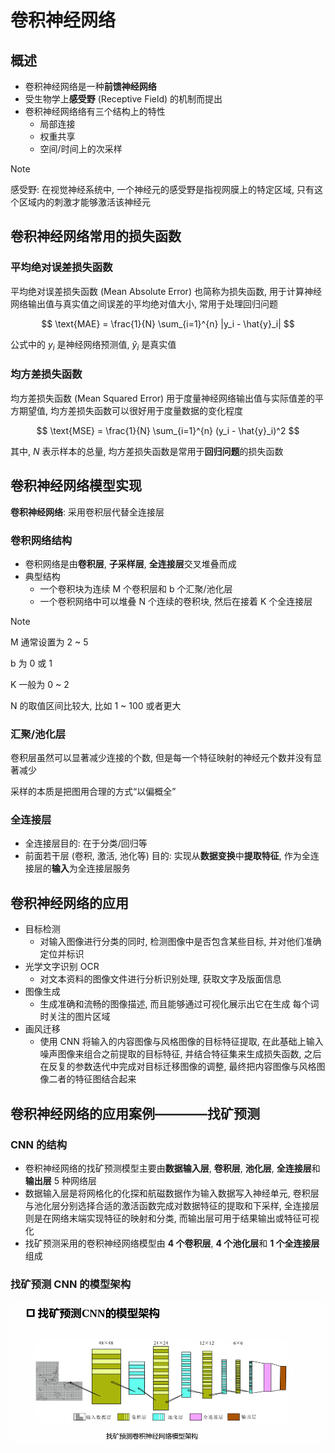 # 卷积神经网络

## 概述

- 卷积神经网络是一种**前馈神经网络**
- 受生物学上**感受野** (Receptive Field) 的机制而提出
- 卷积神经网络络有三个结构上的特性
  - 局部连接
  - 权重共享
  - 空间/时间上的次采样

> [!NOTE]
> 感受野: 在视觉神经系统中, 一个神经元的感受野是指视网膜上的特定区域, 只有这个区域内的刺激才能够激活该神经元

## 卷积神经网络常用的损失函数

### 平均绝对误差损失函数

平均绝对误差损失函数 (Mean Absolute Error) 也简称为损失函数, 用于计算神经网络输出值与真实值之间误差的平均绝对值大小, 常用于处理回归问题

$$
\text{MAE} = \frac{1}{N} \sum_{i=1}^{n} |y_i - \hat{y}_i|
$$

公式中的 $y_i$ 是神经网络预测值, $\hat{y}_i$ 是真实值

### 均方差损失函数

均方差损失函数 (Mean Squared Error) 用于度量神经网络输出值与实际值差的平方期望值, 均方差损失函数可以很好用于度量数据的变化程度

$$
\text{MSE} = \frac{1}{N} \sum_{i=1}^{n} (y_i - \hat{y}_i)^2
$$

其中, $N$ 表示样本的总量, 均方差损失函数是常用于**回归问题**的损失函数

## 卷积神经网络模型实现

**卷积神经网络**: 采用卷积层代替全连接层

### 卷积网络结构

- 卷积网络是由**卷积层**, **子采样层**, **全连接层**交叉堆叠而成
- 典型结构
  - 一个卷积块为连续 M 个卷积层和 b 个汇聚/池化层
  - 一个卷积网络中可以堆叠 N 个连续的卷积块, 然后在接着 K 个全连接层

> [!NOTE]
> M 通常设置为 2 ~ 5
>
> b 为 0 或 1
>
> K 一般为 0 ~ 2
>
> N 的取值区间比较大, 比如 1 ~ 100 或者更大

### 汇聚/池化层

卷积层虽然可以显著减少连接的个数, 但是每一个特征映射的神经元个数并没有显著减少

采样的本质是把图用合理的方式“以偏概全”

### 全连接层

- 全连接层目的: 在于分类/回归等
- 前面若干层 (卷积, 激活, 池化等) 目的: 实现从**数据变换**中**提取特征**, 作为全连接层的**输入**为全连接层服务

## 卷积神经网络的应用

- 目标检测
  - 对输入图像进行分类的同时, 检测图像中是否包含某些目标, 并对他们准确定位并标识
- 光学文字识别 OCR
  - 对文本资料的图像文件进行分析识别处理, 获取文字及版面信息
- 图像生成
  - 生成准确和流畅的图像描述, 而且能够通过可视化展示出它在生成
每个词时关注的图片区域
- 画风迁移
  - 使用 CNN 将输入的内容图像与风格图像的目标特征提取, 在此基础上输入噪声图像来组合之前提取的目标特征, 并结合特征集来生成损失函数, 之后在反复的参数迭代中完成对目标迁移图像的调整, 最终把内容图像与风格图像二者的特征图结合起来

## 卷积神经网络的应用案例————找矿预测

### CNN 的结构

- 卷积神经网络的找矿预测模型主要由**数据输入层**, **卷积层**, **池化层**, **全连接层**和**输出层** 5 种网络层
- 数据输入层是将网格化的化探和航磁数据作为输入数据写入神经单元, 卷积层与池化层分别选择合适的激活函数完成对数据特征的提取和下采样, 全连接层则是在网络末端实现特征的映射和分类, 而输出层可用于结果输出或特征可视化
- 找矿预测采用的卷积神经网络模型由 **4 个卷积层**, **4 个池化层**和 **1 个全连接层**组成

### 找矿预测 CNN 的模型架构

![找矿预测架构](./image/找矿预测架构.png)
